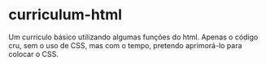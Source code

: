 # curriculum-html
Um curriculo básico utilizando algumas funções do html. Apenas o código cru, sem o uso de CSS, mas com o tempo, pretendo aprimorá-lo para colocar o CSS.
